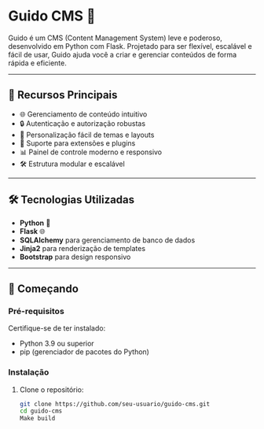 # Guido CMS 🐍

Guido é um CMS (Content Management System) leve e poderoso, desenvolvido em Python com Flask. Projetado para ser flexível, escalável e fácil de usar, Guido ajuda você a criar e gerenciar conteúdos de forma rápida e eficiente.

---

## 🚀 Recursos Principais

- 🌐 Gerenciamento de conteúdo intuitivo
- 🔒 Autenticação e autorização robustas
- 🎨 Personalização fácil de temas e layouts
- 🔌 Suporte para extensões e plugins
- 📊 Painel de controle moderno e responsivo
- 🛠️ Estrutura modular e escalável

---

## 🛠️ Tecnologias Utilizadas

- **Python** 🐍
- **Flask** 🌐
- **SQLAlchemy** para gerenciamento de banco de dados
- **Jinja2** para renderização de templates
- **Bootstrap** para design responsivo

---

## 🏁 Começando

### Pré-requisitos

Certifique-se de ter instalado:

- Python 3.9 ou superior
- pip (gerenciador de pacotes do Python)

### Instalação

1. Clone o repositório:

   ```bash
   git clone https://github.com/seu-usuario/guido-cms.git
   cd guido-cms
   Make build
